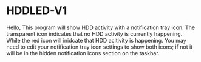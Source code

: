 # HDDLED-V1

Hello,
This program will show HDD activity with a notification tray icon. The transparent icon indicates that no HDD activity
is currently happening. While the red icon will inidcate that HDD acitivity is happening. You may need to edit your notification tray
icon settings to show both icons; if not it will be in the hidden notification icons section on the taskbar. 
